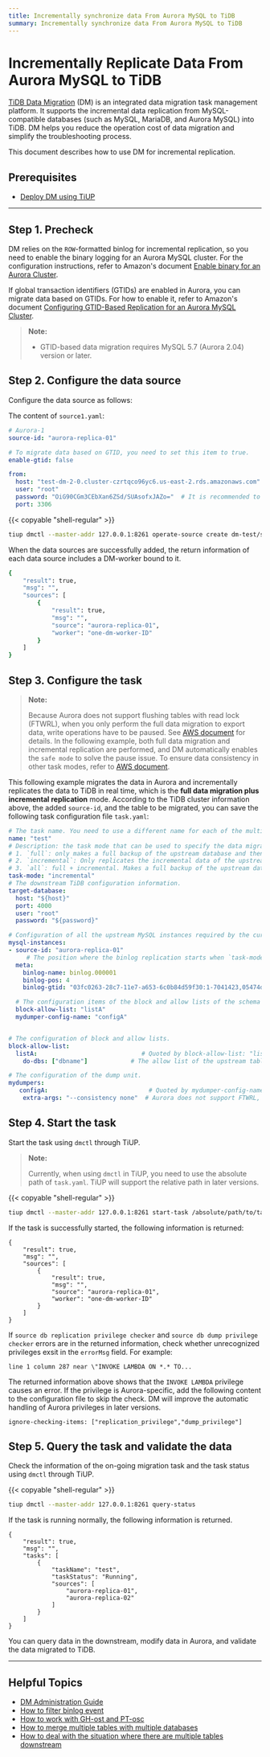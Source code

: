 ```yaml
---
title: Incrementally synchronize data From Aurora MySQL to TiDB
summary: Incrementally synchronize data From Aurora MySQL to TiDB
---
```


# Incrementally Replicate Data From Aurora MySQL to TiDB

[TiDB Data Migration](https://github.com/pingcap/dm) (DM) is an integrated data migration task management platform. It supports the incremental data replication from MySQL-compatible databases (such as MySQL, MariaDB, and Aurora MySQL) into TiDB. DM helps you reduce the operation cost of data migration and simplify the troubleshooting process.

This document describes how to use DM for incremental replication.

## Prerequisites

- [Deploy DM using TiUP](https://docs.pingcap.com/tidb-data-migration/stable/deploy-a-dm-cluster-using-tiup)

***

## Step 1. Precheck

DM relies on the `ROW`-formatted binlog for incremental replication, so you need to enable the binary logging for an Aurora MySQL cluster. For the configuration instructions, refer to Amazon's document [Enable binary for an Aurora Cluster](https://aws.amazon.com/premiumsupport/knowledge-center/enable-binary-logging-aurora/?nc1=h_ls).

If global transaction identifiers (GTIDs) are enabled in Aurora, you can migrate data based on GTIDs. For how to enable it, refer to Amazon's document [Configuring GTID-Based Replication for an Aurora MySQL Cluster](https://docs.aws.amazon.com/AmazonRDS/latest/AuroraUserGuide/mysql-replication-gtid.html#mysql-replication-gtid.configuring-aurora).

> **Note:**
>
> + GTID-based data migration requires MySQL 5.7 (Aurora 2.04) version or later.

## Step 2. Configure the data source

Configure the data source as follows:

The content of `source1.yaml`:

```yaml
# Aurora-1
source-id: "aurora-replica-01"

# To migrate data based on GTID, you need to set this item to true.
enable-gtid: false

from:
  host: "test-dm-2-0.cluster-czrtqco96yc6.us-east-2.rds.amazonaws.com"
  user: "root"
  password: "OiG90CGm3CEbXan6ZSd/SUAsofxJAZo="  # It is recommended to use database passwords encrypted by `dmctl encrypt`,see [Encrypt the database password using dmctl](manage-source.md#encrypt-the-database-password)
  port: 3306
```

{{< copyable "shell-regular" >}}

```bash
tiup dmctl --master-addr 127.0.0.1:8261 operate-source create dm-test/source1.yaml
```

When the data sources are successfully added, the return information of each data source includes a DM-worker bound to it.

```bash
{
    "result": true,
    "msg": "",
    "sources": [
        {
            "result": true,
            "msg": "",
            "source": "aurora-replica-01",
            "worker": "one-dm-worker-ID"
        }
    ]
}
```

## Step 3. Configure the task

> **Note:**
>
> Because Aurora does not support flushing tables with read lock (FTWRL), when you only perform the full data migration to export data, write operations have to be paused. See [AWS document](https://aws.amazon.com/premiumsupport/knowledge-center/mysqldump-error-rds-mysql-mariadb/?nc1=h_ls) for details. In the following example, both full data migration and incremental replication are performed, and DM automatically enables the `safe mode` to solve the pause issue. To ensure data consistency in other task modes, refer to [AWS document](https://aws.amazon.com/premiumsupport/knowledge-center/mysqldump-error-rds-mysql-mariadb/?nc1=h_ls).

This following example migrates the data in Aurora and incrementally replicates the data to TiDB in real time, which is the **full data migration plus incremental replication** mode. According to the TiDB cluster information above, the added `source-id`, and the table to be migrated, you can save the following task configuration file `task.yaml`:

```yaml
# The task name. You need to use a different name for each of the multiple tasks that run simultaneously.
name: "test"
# Description: the task mode that can be used to specify the data migration task to be executed.
# 1. `full`: only makes a full backup of the upstream database and then imports the full data to the downstream database.
# 2. `incremental`: Only replicates the incremental data of the upstream database to the downstream database using the binlog. You can set the meta configuration item of the instance configuration # # to specify the starting position of incremental replication.
# 3. `all`: full + incremental. Makes a full backup of the upstream database, imports the full data to the downstream database, and then uses the binlog to make an incremental replication to the downstream database starting from the exported position during the full backup process (binlog position).
task-mode: "incremental"
# The downstream TiDB configuration information.
target-database:
  host: "${host}"
  port: 4000
  user: "root"
  password: "${password}"

# Configuration of all the upstream MySQL instances required by the current data migration task.
mysql-instances:
- source-id: "aurora-replica-01"
     # The position where the binlog replication starts when `task-mode` is `incremental` and the downstream database checkpoint does not exist. If the checkpoint exists, the checkpoint is used.
  meta:
    binlog-name: binlog.000001
    binlog-pos: 4
    binlog-gtid: "03fc0263-28c7-11e7-a653-6c0b84d59f30:1-7041423,05474d3c-28c7-11e7-8352-203db246dd3d:1-170"  # You need to set this argument if you specify `enable-gtid: true` for the source of the incremental task.

  # The configuration items of the block and allow lists of the schema or table to be migrated, used to quote the global block and allow lists configuration. For global configuration, see the `block-allow-list` below.
  block-allow-list: "listA"
  mydumper-config-name: "configA"


# The configuration of block and allow lists.
block-allow-list:
  listA:                             # Quoted by block-allow-list: "listA" above
    do-dbs: ["dbname"]            # The allow list of the upstream table to be migrated. Database tables that are not in the allow list will not be migrated.

# The configuration of the dump unit.
mydumpers:
   configA:                            # Quoted by mydumper-config-name: "configA" above
    extra-args: "--consistency none"  # Aurora does not support FTWRL, you need to configure this option to bypass FTWRL.
```

## Step 4. Start the task

Start the task using `dmctl` through TiUP.

> **Note:**
>
> Currently, when using `dmctl` in TiUP, you need to use the absolute path of `task.yaml`. TiUP will support the relative path in later versions.

{{< copyable "shell-regular" >}}

```bash
tiup dmctl --master-addr 127.0.0.1:8261 start-task /absolute/path/to/task.yaml --remove-meta
```

If the task is successfully started, the following information is returned:

```
{
    "result": true,
    "msg": "",
    "sources": [
        {
            "result": true,
            "msg": "",
            "source": "aurora-replica-01",
            "worker": "one-dm-worker-ID"
        }
    ]
}
```

If `source db replication privilege checker` and `source db dump privilege checker` errors are in the returned information, check whether unrecognized privileges exsit in the `errorMsg` field. For example:

```
line 1 column 287 near \"INVOKE LAMBDA ON *.* TO...
```

The returned information above shows that the `INVOKE LAMBDA` privilege causes an error. If the privilege is Aurora-specific, add the following content to the configuration file to skip the check. DM will improve the automatic handling of Aurora privileges in later versions.

```
ignore-checking-items: ["replication_privilege","dump_privilege"]
```

## Step 5. Query the task and validate the data

Check the information of the on-going migration task and the task status using `dmctl` through TiUP.

{{< copyable "shell-regular" >}}

```bash
tiup dmctl --master-addr 127.0.0.1:8261 query-status
```

If the task is running normally, the following information is returned.

```
{
    "result": true,
    "msg": "",
    "tasks": [
        {
            "taskName": "test",
            "taskStatus": "Running",
            "sources": [
                "aurora-replica-01",
                "aurora-replica-02"
            ]
        }
    ]
}
```

You can query data in the downstream, modify data in Aurora, and validate the data migrated to TiDB.

*** 

## Helpful Topics  

- [DM Administration Guide](/data-migration/todo.md)
- [How to filter binlog event](/data-migration/advanced-migration/binlog-filter.md)
- [How to work with GH-ost and PT-osc](/data-migration/advanced-migration/ghost-ptosc.md)
- [How to merge multiple tables with multiple databases](/data-migration/advanced-migration/merge-db-table.md)
- [How to deal with the situation where there are multiple tables downstream](https://docs.pingcap.com/tidb-data-migration/stable/usage-scenario-downstream-more-columns)
